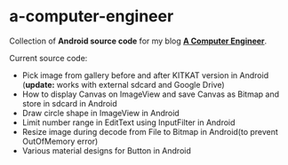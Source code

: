 # a-computer-engineer
Collection of <b>Android source code</b> for my blog <b>[A Computer Engineer](http://acomputerengineer.wordpress.com/)</b>.

Current source code:
- Pick image from gallery before and after KITKAT version in Android (<b>update:</b> works with external sdcard and Google Drive)
- How to display Canvas on ImageView and save Canvas as Bitmap and store in sdcard in Android
- Draw circle shape in ImageView in Android
- Limit number range in EditText using InputFilter in Android
- Resize image during decode from File to Bitmap in Android(to prevent OutOfMemory error)
- Various material designs for Button in Android